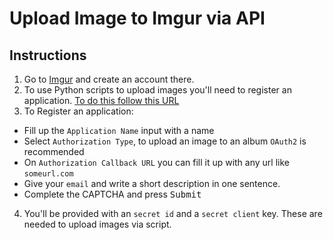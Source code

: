 # Upload Image to Imgur via API

## Instructions

1. Go to [Imgur](https://imgur.com/) and create an account there.
2. To use Python scripts to upload images you'll need to register an application. [To do this follow this URL](https://api.imgur.com/oauth2/addclient)
3. To Register an application:
  * Fill up the `Application Name` input with a name
  * Select `Authorization Type`, to upload an image to an album `OAuth2` is recommended
  * On `Authorization Callback URL` you can fill it up with any url like `someurl.com`
  * Give your `email` and write a short description in one sentence.
  * Complete the CAPTCHA and press <kbd>Submit</kbd>
4. You'll be provided with an `secret id` and a `secret client` key. These are needed to upload images via script. 

